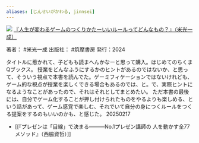 ```yaml
---
aliases: [じんせいがかわる, jinnsei]
---
```

![](https://gyazo.com/61ded72eb2037369c6fb5f6dfdf2a157.jpg)
[『人生が変わるゲームのつくりかたーいいルールってどんなもの？』（米光一成）](https://amzn.to/4gJyaCs)

著者： #米光一成 
出版社： #筑摩書房 
発行：2024

タイトルに惹かれて、子どもも読まへんかなーと思って購入。はじめてのちくまQブックス。
授業をどんなふうにするかのヒントがあるのではないか、と思って、そういう視点で本書を読んでた。ゲーミフィケーションではないけれども、ゲーム的な視点が授業を楽しくできる場合もあるのでは、と。で、実際ヒントになるようなことがあったので、それはそれとしてまとめたい。
ただ本書の最後には、自分でゲーム化することが押し付けられたものをやるよりも楽しめる、という話があって、ゲーム感覚で楽しむ、それでいて自分の身につくルールをつくる提案をするのもいいのかも、と感じた。
20250217

- [[『プレゼンは「目線」で決まる―――No.1プレゼン講師の 人を動かす全77メソッド』（西脇資哲）]]
